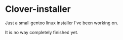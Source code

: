 Clover-installer
================

Just a small gentoo linux installer I've been working on.

It is no way completely finished yet.
